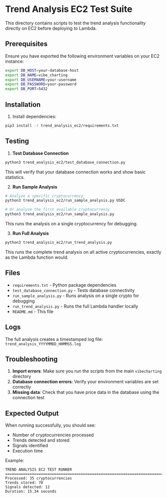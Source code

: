 # Trend Analysis EC2 Test Suite

This directory contains scripts to test the trend analysis functionality directly on EC2 before deploying to Lambda.

## Prerequisites

Ensure you have exported the following environment variables on your EC2 instance:

```bash
export DB_HOST=your-database-host
export DB_NAME=vibe_charting
export DB_USERNAME=your-username
export DB_PASSWORD=your-password
export DB_PORT=5432
```

## Installation

1. Install dependencies:
```bash
pip3 install -r trend_analysis_ec2/requirements.txt
```

## Testing

1. **Test Database Connection**
```bash
python3 trend_analysis_ec2/test_database_connection.py
```
This will verify that your database connection works and show basic statistics.

2. **Run Sample Analysis**
```bash
# Analyze a specific cryptocurrency
python3 trend_analysis_ec2/run_sample_analysis.py USDC

# Or analyze the first available cryptocurrency
python3 trend_analysis_ec2/run_sample_analysis.py
```
This runs the analysis on a single cryptocurrency for debugging.

3. **Run Full Analysis**
```bash
python3 trend_analysis_ec2/run_trend_analysis.py
```
This runs the complete trend analysis on all active cryptocurrencies, exactly as the Lambda function would.

## Files

- `requirements.txt` - Python package dependencies
- `test_database_connection.py` - Tests database connectivity
- `run_sample_analysis.py` - Runs analysis on a single crypto for debugging
- `run_trend_analysis.py` - Runs the full Lambda handler locally
- `README.md` - This file

## Logs

The full analysis creates a timestamped log file: `trend_analysis_YYYYMMDD_HHMMSS.log`

## Troubleshooting

1. **Import errors**: Make sure you run the scripts from the main `vibecharting` directory
2. **Database connection errors**: Verify your environment variables are set correctly
3. **Missing data**: Check that you have price data in the database using the connection test

## Expected Output

When running successfully, you should see:
- Number of cryptocurrencies processed
- Trends detected and stored
- Signals identified
- Execution time

Example:
```
TREND ANALYSIS EC2 TEST RUNNER
================================================================================
Processed: 35 cryptocurrencies
Trends stored: 70
Signals detected: 12
Duration: 15.34 seconds
```